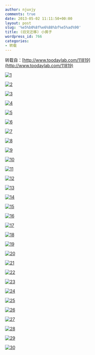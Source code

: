 ```yaml
---
author: njuxjy
comments: true
date: 2013-05-02 11:11:50+00:00
layout: post
slug: '%e5%b0%8f%e6%88%bf%e5%ad%90'
title: (旧文迁移) 小房子
wordpress_id: 766
categories:
- 转载
---
```


转载自：[http://www.toodaylab.com/11819](http://www.toodaylab.com/11819)

 

[![1](http://www.xiaojiayi.com/wp-content/uploads/2013/05/1_thumb.jpg)](http://www.xiaojiayi.com/wp-content/uploads/2013/05/1.jpg)

 

[![2](http://www.xiaojiayi.com/wp-content/uploads/2013/05/2_thumb.jpg)](http://www.xiaojiayi.com/wp-content/uploads/2013/05/2.jpg)

 

[![3](http://www.xiaojiayi.com/wp-content/uploads/2013/05/3_thumb.jpg)](http://www.xiaojiayi.com/wp-content/uploads/2013/05/3.jpg)

 

[![4](http://www.xiaojiayi.com/wp-content/uploads/2013/05/4_thumb.jpg)](http://www.xiaojiayi.com/wp-content/uploads/2013/05/4.jpg)

 

[![5](http://www.xiaojiayi.com/wp-content/uploads/2013/05/5_thumb.jpg)](http://www.xiaojiayi.com/wp-content/uploads/2013/05/5.jpg)

 

[![6](http://www.xiaojiayi.com/wp-content/uploads/2013/05/6_thumb.jpg)](http://www.xiaojiayi.com/wp-content/uploads/2013/05/6.jpg)

 

[![7](http://www.xiaojiayi.com/wp-content/uploads/2013/05/7_thumb.jpg)](http://www.xiaojiayi.com/wp-content/uploads/2013/05/7.jpg)

 

[![8](http://www.xiaojiayi.com/wp-content/uploads/2013/05/8_thumb.jpg)](http://www.xiaojiayi.com/wp-content/uploads/2013/05/8.jpg)

 

[![9](http://www.xiaojiayi.com/wp-content/uploads/2013/05/9_thumb.jpg)](http://www.xiaojiayi.com/wp-content/uploads/2013/05/9.jpg)

 

[![10](http://www.xiaojiayi.com/wp-content/uploads/2013/05/10_thumb.jpg)](http://www.xiaojiayi.com/wp-content/uploads/2013/05/10.jpg)

 

[![11](http://www.xiaojiayi.com/wp-content/uploads/2013/05/11_thumb.jpg)](http://www.xiaojiayi.com/wp-content/uploads/2013/05/11.jpg)

 

[![12](http://www.xiaojiayi.com/wp-content/uploads/2013/05/12_thumb1.jpg)](http://www.xiaojiayi.com/wp-content/uploads/2013/05/121.jpg)

 

[![13](http://www.xiaojiayi.com/wp-content/uploads/2013/05/13_thumb.jpg)](http://www.xiaojiayi.com/wp-content/uploads/2013/05/13.jpg)

 

[![14](http://www.xiaojiayi.com/wp-content/uploads/2013/05/14_thumb.jpg)](http://www.xiaojiayi.com/wp-content/uploads/2013/05/14.jpg)

 

[![15](http://www.xiaojiayi.com/wp-content/uploads/2013/05/15_thumb.jpg)](http://www.xiaojiayi.com/wp-content/uploads/2013/05/15.jpg)

 

[![16](http://www.xiaojiayi.com/wp-content/uploads/2013/05/16_thumb.jpg)](http://www.xiaojiayi.com/wp-content/uploads/2013/05/16.jpg)

 

[![17](http://www.xiaojiayi.com/wp-content/uploads/2013/05/17_thumb.jpg)](http://www.xiaojiayi.com/wp-content/uploads/2013/05/17.jpg)

 

[![18](http://www.xiaojiayi.com/wp-content/uploads/2013/05/18_thumb.jpg)](http://www.xiaojiayi.com/wp-content/uploads/2013/05/18.jpg)

 

[![19](http://www.xiaojiayi.com/wp-content/uploads/2013/05/19_thumb.jpg)](http://www.xiaojiayi.com/wp-content/uploads/2013/05/19.jpg)

 

[![20](http://www.xiaojiayi.com/wp-content/uploads/2013/05/20_thumb.jpg)](http://www.xiaojiayi.com/wp-content/uploads/2013/05/20.jpg)

 

[![21](http://www.xiaojiayi.com/wp-content/uploads/2013/05/21_thumb.jpg)](http://www.xiaojiayi.com/wp-content/uploads/2013/05/21.jpg)

 

[![22](http://www.xiaojiayi.com/wp-content/uploads/2013/05/22_thumb.jpg)](http://www.xiaojiayi.com/wp-content/uploads/2013/05/22.jpg)

 

[![23](http://www.xiaojiayi.com/wp-content/uploads/2013/05/23_thumb.jpg)](http://www.xiaojiayi.com/wp-content/uploads/2013/05/23.jpg)

 

[![24](http://www.xiaojiayi.com/wp-content/uploads/2013/05/24_thumb.jpg)](http://www.xiaojiayi.com/wp-content/uploads/2013/05/24.jpg)

 

[![25](http://www.xiaojiayi.com/wp-content/uploads/2013/05/25_thumb.jpg)](http://www.xiaojiayi.com/wp-content/uploads/2013/05/25.jpg)

 

[![26](http://www.xiaojiayi.com/wp-content/uploads/2013/05/26_thumb.jpg)](http://www.xiaojiayi.com/wp-content/uploads/2013/05/26.jpg)

 

[![27](http://www.xiaojiayi.com/wp-content/uploads/2013/05/27_thumb.jpg)](http://www.xiaojiayi.com/wp-content/uploads/2013/05/27.jpg)

 

[![28](http://www.xiaojiayi.com/wp-content/uploads/2013/05/28_thumb.jpg)](http://www.xiaojiayi.com/wp-content/uploads/2013/05/28.jpg)

 

[![29](http://www.xiaojiayi.com/wp-content/uploads/2013/05/29_thumb.jpg)](http://www.xiaojiayi.com/wp-content/uploads/2013/05/29.jpg)

 

[![30](http://www.xiaojiayi.com/wp-content/uploads/2013/05/30_thumb.jpg)](http://www.xiaojiayi.com/wp-content/uploads/2013/05/30.jpg)
